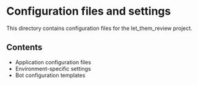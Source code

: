 # Configuration files and settings

This directory contains configuration files for the let_them_review project.

## Contents

- Application configuration files
- Environment-specific settings
- Bot configuration templates